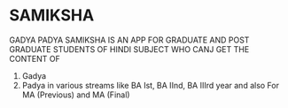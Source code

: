 # SAMIKSHA

GADYA PADYA SAMIKSHA IS AN APP FOR GRADUATE AND POST GRADUATE STUDENTS OF HINDI SUBJECT WHO CANJ GET THE CONTENT OF
1) Gadya
2) Padya
in various streams like BA Ist, BA IInd, BA IIIrd year and also For MA (Previous) and MA (Final)
